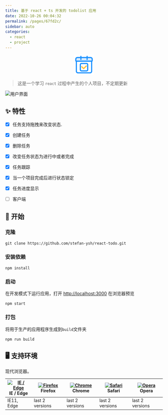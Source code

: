 ```yaml
---
title: 基于 react + ts 开发的 todolist 应用
date: 2022-10-26 00:04:32
permalink: /pages/67fd2c/
sidebar: auto
categories:
  - react
  - project
---
```


<p align="center">
  <a href="https://github.com/stefan-ysh/react-todo">
    <img alt="React TodoList" height="64" src="./../../../.vuepress/public/post/project/react-todolist/logo.svg">
  </a>
</p>
<div align="center">

</div>

> 这是一个学习 `react` 过程中产生的个人项目，不定期更新

![用户界面](./../../../.vuepress/public/post/project/react-todolist/todo-list.gif)

## ✨ 特性

- [x] 任务支持拖拽来改变状态.

- [x] 创建任务

- [x] 删除任务

- [x] 改变任务状态为进行中或者完成

- [x] 任务跟踪

- [x] 当一个项目完成后进行状态锁定

- [x] 任务进度显示

- [ ] 客户端

## 🚀 开始

### 克隆

```shell
git clone https://github.com/stefan-ysh/react-todo.git
```

### 安装依赖

```shell
npm install
```

### 启动

在开发模式下运行应用，打开 [http://localhost:3000](http://localhost:3000) 在浏览器预览

```shell
npm start
```

### 打包

将用于生产的应用程序生成到`build`文件夹

```shell
npm run build
```

## 🖥 支持环境

现代浏览器。

| [<img src="https://raw.githubusercontent.com/alrra/browser-logos/master/src/edge/edge_48x48.png" alt="IE / Edge" width="24px" height="24px" />](http://godban.github.io/browsers-support-badges/)</br>IE / Edge | [<img src="https://raw.githubusercontent.com/alrra/browser-logos/master/src/firefox/firefox_48x48.png" alt="Firefox" width="24px" height="24px" />](http://godban.github.io/browsers-support-badges/)</br>Firefox | [<img src="https://raw.githubusercontent.com/alrra/browser-logos/master/src/chrome/chrome_48x48.png" alt="Chrome" width="24px" height="24px" />](http://godban.github.io/browsers-support-badges/)</br>Chrome | [<img src="https://raw.githubusercontent.com/alrra/browser-logos/master/src/safari/safari_48x48.png" alt="Safari" width="24px" height="24px" />](http://godban.github.io/browsers-support-badges/)</br>Safari | [<img src="https://raw.githubusercontent.com/alrra/browser-logos/master/src/opera/opera_48x48.png" alt="Opera" width="24px" height="24px" />](http://godban.github.io/browsers-support-badges/)</br>Opera |
| --------------------------------------------------------------------------------------------------------------------------------------------------------------------------------------------------------------- | ----------------------------------------------------------------------------------------------------------------------------------------------------------------------------------------------------------------- | ------------------------------------------------------------------------------------------------------------------------------------------------------------------------------------------------------------- | ------------------------------------------------------------------------------------------------------------------------------------------------------------------------------------------------------------- | --------------------------------------------------------------------------------------------------------------------------------------------------------------------------------------------------------- |
| IE11, Edge                                                                                                                                                                                                      | last 2 versions                                                                                                                                                                                                   | last 2 versions                                                                                                                                                                                               | last 2 versions                                                                                                                                                                                               | last 2 versions                                                                                                                                                                                           |
